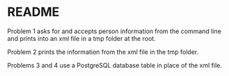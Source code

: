README
==============

Problem 1 asks for and accepts person information from the command line and
prints into an xml file in a tmp folder at the root.

Problem 2 prints the information from the xml file in the tmp folder.

Problems 3 and 4 use a PostgreSQL database table in place of the xml file.
